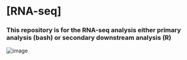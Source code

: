 # [**RNA-seq**]
### This repository is for the RNA-seq analysis either primary analysis (bash) or secondary downstream analysis (R)
![image](https://github.com/user-attachments/assets/47df049c-adf3-42bf-b7e7-a7fba7bc8ed1)

